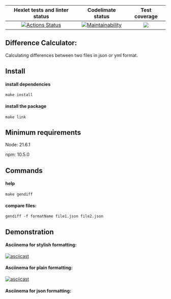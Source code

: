 | Hexlet tests and linter status | Codelimate status | Test coverage |
|:------------:|:------------:|:------------:|
| [![Actions Status](https://github.com/feather-tail/frontend-project-46/actions/workflows/hexlet-check.yml/badge.svg)](https://github.com/feather-tail/frontend-project-46/actions)    | [![Maintainability](https://api.codeclimate.com/v1/badges/21d8e6d12aee2665ee8f/maintainability)](https://codeclimate.com/github/feather-tail/frontend-project-46/maintainability)   | <a href="https://codeclimate.com/github/feather-tail/frontend-project-46/test_coverage"><img src="https://api.codeclimate.com/v1/badges/21d8e6d12aee2665ee8f/test_coverage" /></a>   |


## Difference Calculator:

Calculating differences between two files in json or yml format.

## Install

#### install dependencies
``make install``

#### install the package
``make link``

## Minimum requirements

Node: 21.6.1

npm: 10.5.0

## Commands

#### help
``make gendiff``

#### compare files:
``gendiff -f formatName file1.json file2.json``

## Demonstration

#### Asciinema for stylish formatting:
[![asciicast](https://asciinema.org/a/r1s5WUG7BIzKrIYSqPTu1sjDd.svg)](https://asciinema.org/a/r1s5WUG7BIzKrIYSqPTu1sjDd)

#### Asciinema for plain formatting:
[![asciicast](https://asciinema.org/a/QTOxWKRjWsqjmVCXq2fETQMdE.svg)](https://asciinema.org/a/QTOxWKRjWsqjmVCXq2fETQMdE)

#### Asciinema for json formatting:

